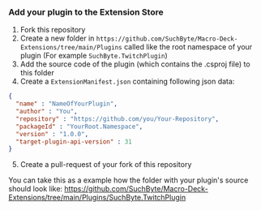 ### Add your plugin to the Extension Store
1. Fork this repository
2. Create a new folder in `https://github.com/SuchByte/Macro-Deck-Extensions/tree/main/Plugins` called like the root namespace of your plugin (For example `SuchByte.TwitchPlugin`)
3. Add the source code of the plugin (which contains the .csproj file) to this folder
4. Create a `ExtensionManifest.json` containing following json data:
```json
{
  "name" : "NameOfYourPlugin",
  "author" : "You",
  "repository" : "https://github.com/you/Your-Repository",
  "packageId" : "YourRoot.Namespace",
  "version" : "1.0.0",
  "target-plugin-api-version" : 31
}

```
5. Create a pull-request of your fork of this repository

You can take this as a example how the folder with your plugin's source should look like: https://github.com/SuchByte/Macro-Deck-Extensions/tree/main/Plugins/SuchByte.TwitchPlugin
